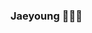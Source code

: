 <!--
![header](https://capsule-render.vercel.app/api?type=wave&color=D6F1F3&height=300&section=header&text=Jaeyoung%20Jung&fontColor=F9FEFE&fontSize=60)

<img src="https://img.shields.io/badge/Python-3766AB?style=flat-square&logo=Python&logoColor=white"/></a>&nbsp 
-->

### Jaeyoung 👋👋👋

<!--
**j-jae0/j-jae0** is a ✨ _special_ ✨ repository because its `README.md` (this file) appears on your GitHub profile.

Here are some ideas to get you started:

- 🔭 I’m currently working on ...
- 🌱 I’m currently learning ...
- 👯 I’m looking to collaborate on ...
- 🤔 I’m looking for help with ...
- 💬 Ask me about ...
- 📫 How to reach me: ...
- 😄 Pronouns: ...
- ⚡ Fun fact: ...
-->
